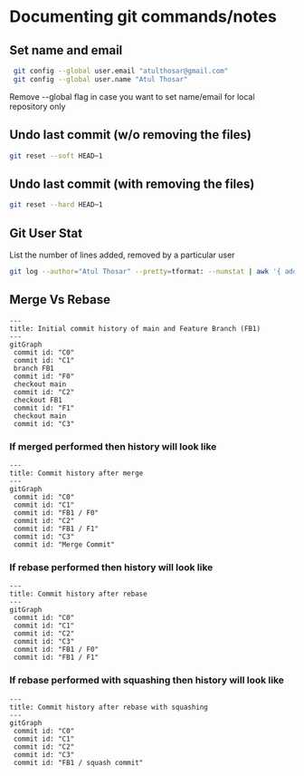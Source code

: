 # Documenting git commands/notes 

## Set name and email

```bash
 git config --global user.email "atulthosar@gmail.com"
 git config --global user.name "Atul Thosar"
```
Remove --global flag in case you want to set name/email for local repository only

## Undo last commit (w/o removing the files)
```bash
git reset --soft HEAD~1
```

## Undo last commit (with removing the files)
```bash
git reset --hard HEAD~1
```

## Git User Stat
List the number of lines added, removed by a particular user

```bash
git log --author="Atul Thosar" --pretty=tformat: --numstat | awk '{ add += $1; subs += $2; loc += $1 - $2 } END { printf "added lines: %s removed lines: %s total lines: %s\n", add, subs, loc }'
```

## Merge Vs Rebase

```mermaid
---
title: Initial commit history of main and Feature Branch (FB1)
---
gitGraph
 commit id: "C0"
 commit id: "C1"
 branch FB1
 commit id: "F0"
 checkout main
 commit id: "C2"
 checkout FB1
 commit id: "F1"
 checkout main
 commit id: "C3"
```

### If merged performed then history will look like
```mermaid
---
title: Commit history after merge
---
gitGraph
 commit id: "C0"
 commit id: "C1"
 commit id: "FB1 / F0"
 commit id: "C2"
 commit id: "FB1 / F1"
 commit id: "C3"
 commit id: "Merge Commit"
```

### If rebase performed then history will look like
```mermaid
---
title: Commit history after rebase
---
gitGraph
 commit id: "C0"
 commit id: "C1"
 commit id: "C2"
 commit id: "C3"
 commit id: "FB1 / F0"
 commit id: "FB1 / F1"
```
### If rebase performed with squashing then history will look like
```mermaid
---
title: Commit history after rebase with squashing 
---
gitGraph
 commit id: "C0"
 commit id: "C1"
 commit id: "C2"
 commit id: "C3"
 commit id: "FB1 / squash commit"
```
